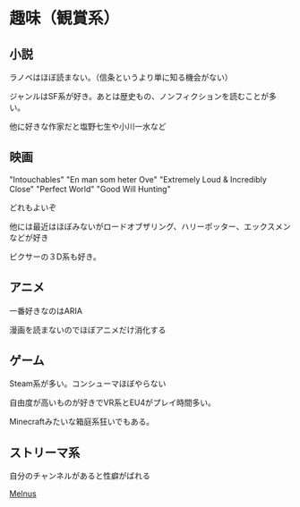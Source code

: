 # 趣味（観賞系）

## 小説

ラノベはほぼ読まない。（信条というより単に知る機会がない）

ジャンルはSF系が好き。あとは歴史もの、ノンフィクションを読むことが多い。

他に好きな作家だと塩野七生や小川一水など

## 映画

"Intouchables" "En man som heter Ove" "Extremely Loud & Incredibly Close" "Perfect World" "Good Will Hunting"

どれもよいぞ

他には最近はほぼみないがロードオブザリング、ハリーポッター、エックスメンなどが好き

ピクサーの３D系も好き。

## アニメ

一番好きなのはARIA

漫画を読まないのでほぼアニメだけ消化する

## ゲーム

Steam系が多い。コンシューマほぼやらない

自由度が高いものが好きでVR系とEU4がプレイ時間多い。

Minecraftみたいな箱庭系狂いでもある。

## ストリーマ系

自分のチャンネルがあると性癖がばれる

[Melnus](https://www.youtube.com/channel/UCHlN_3HbcL_Gx-izLJ3lSSQ/playlists)
